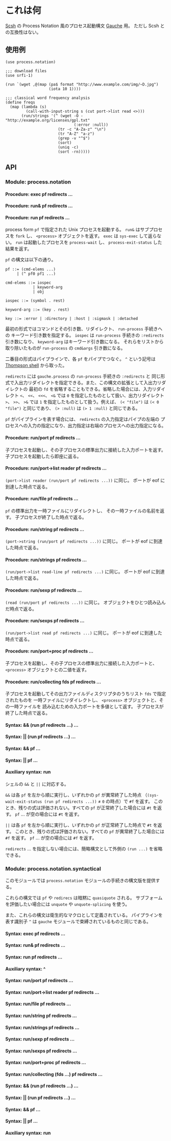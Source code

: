 # これは何
[Scsh](http://www.scsh.net/) の Process Notation 風のプロセス起動構文
[Gauche](http://practical-scheme.net/gauche/) 用。
ただし Scsh との互換性はない。

## 使用例

    (use process.notation)

    ;;; download files
    (use srfi-1)

    (run `(wget ,@(map (pa$ format "http://www.example.com/img/~D.jpg")
                       (iota 10 1))))

    ;;; classical word frequency analysis
    (define freqs
      (map (lambda (s)
             (call-with-input-string s (cut port->list read <>)))
           (run/strings '(^ (wget -O - "http://example.org/licenses/gpl.txt"
                                  (:error :null))
                           (tr -c "A-Za-z" "\n")
                           (tr "A-Z" "a-z")
                           (grep -v "^$")
                           (sort)
                           (uniq -c)
                           (sort -rn)))))

## API
### Module: process.notation
#### Procedure: exec pf redirects ...
#### Procedure: run& pf redirects ...
#### Procedure: run pf redirects ...
process form `pf` で指定された Unix プロセスを起動する。
`run&` はサブプロセスを `fork` し、 `<process>` オブジェクトを返す。
`exec` は `sys-exec` して返らない。 `run` は起動したプロセスを
`process-wait` し、 `process-exit-status` した結果を返す。

`pf` の構文は以下の通り。

    pf ::= (cmd-elems ...)
         | (^ pf0 pf1 ...)

    cmd-elems ::= iospec
                | keyword-arg
                | obj

    iospec ::= (symbol . rest)

    keyword-arg ::= (key . rest)

    key ::= :error | :directory | :host | :sigmask | :detached

最初の形式ではコマンドとその引き数、リダイレクト、 `run-process` 手続きへの
キーワード引き数を指定する。 `iospec` は `run-process` 手続きの
`:redirects` 引き数になり、 `keyword-arg` はキーワード引き数になる。
それらをリストから取り除いたものが `run-process` の `cmd&args` 引き数になる。

二番目の形式はパイプラインで、各 `pf` をパイプでつなぐ。 `^` という記号は
[Thompson shell](http://en.wikipedia.org/wiki/Thompson_shell) から取った。

`redirects` には `gauche.process` の `run-process` 手続きの `:redirects` と
同じ形式で入出力リダイレクトを指定できる。また、この構文の拡張として入出力リダイレクトの
最初の `fd` を省略することもできる。省略した場合には、入力リダイレクト
`<`、 `<<`、 `<<<`、 `<&` では `0` を指定したものとして扱い、出力リダイレクト
`>`、 `>>`、 `>&` では `1` を指定したものとして扱う。例えば、 `(< "file")` は
`(< 0 "file")` と同じであり、 `(> :null)` は `(> 1 :null)` と同じである。

`pf` がパイプラインを表す場合には、 `redirects` の入力指定はパイプの左端の
プロセスへの入力の指定になり、出力指定は右端のプロセスへの出力指定になる。

#### Procedure: run/port pf redirects ...
子プロセスを起動し、その子プロセスの標準出力に接続した入力ポートを返す。
子プロセスを起動したら即座に返る。

#### Procedure: run/port->list reader pf redirects ...
`(port->list reader (run/port pf redirects ...))` に同じ。
ポートが eof に到達した時点で返る。

#### Procedure: run/file pf redirects ...
`pf` の標準出力を一時ファイルにリダイレクトし、 その一時ファイルの名前を返す。
子プロセスが終了した時点で返る。

#### Procedure: run/string pf redirects ...
`(port->string (run/port pf redirects ...))` に同じ。
ポートが eof に到達した時点で返る。

#### Procedure: run/strings pf redirects ...
`(run/port->list read-line pf redirects ...)` に同じ。
ポートが eof に到達した時点で返る。

#### Procedure: run/sexp pf redirects ...
`(read (run/port pf redirects ...))` に同じ。
オブジェクトをひとつ読み込んだ時点で返る。

#### Procedure: run/sexps pf redirects ...
`(run/port->list read pf redirects ...)` に同じ。
ポートが eof に到達した時点で返る。

#### Procedure: run/port+proc pf redirects ...
子プロセスを起動し、その子プロセスの標準出力に接続した入力ポートと、
`<process>` オブジェクトとの二値を返す。

#### Procedure: run/collecting fds pf redirects ...
子プロセスを起動してその出力ファイルディスクリプタのうちリスト `fds` で指定されたものを
一時ファイルにリダイレクトし、 `<process>` オブジェクトと、その一時ファイルを
読み込むための入力ポートを多値として返す。
子プロセスが終了した時点で返る。

#### Syntax: && (run pf redirects ...) ...
#### Syntax: || (run pf redirects ...) ...
#### Syntax: && pf ...
#### Syntax: || pf ...
#### Auxiliary syntax: run
シェルの `&&` と `||` に対応する。

`&&` は各 `pf` を左から順に実行し、いずれかの `pf` が異常終了した時点
（`(sys-wait-exit-status (run pf redirects ...))` ≠ `0` の時点）で `#f` を返す。
このとき、残りの式は評価されない。すべての `pf` が正常終了した場合には `#t` を返す。
`pf` ... が空の場合には `#t` を返す。

`||` は各 `pf` を左から順に実行し、いずれかの `pf` が正常終了した時点で `#t` を返す。
このとき、残りの式は評価されない。すべての `pf` が異常終了した場合には `#f` を返す。
`pf` ... が空の場合には `#f` を返す。

`redirects` ... を指定しない場合には、簡略構文として外側の
`(run ...)` を省略できる。

### Module: process.notation.syntactical
このモジュールでは `process.notation` モジュールの手続きの構文版を提供する。

これらの構文では `pf` や `redirecs` は暗黙に `quasiquote` される。
サブフォームを評価したい場合には `unquote` や `unquote-splicing` を使う。

また、これらの構文は衛生的なマクロとして定義されている。
パイプラインを表す識別子 `^` は `gauche` モジュールで束縛されているものと同じである。

#### Syntax: exec pf redirects ...
#### Syntax: run& pf redirects ...
#### Syntax: run pf redirects ...
#### Auxiliary syntax: ^
#### Syntax: run/port pf redirects ...
#### Syntax: run/port->list reader pf redirects ...
#### Syntax: run/file pf redirects ...
#### Syntax: run/string pf redirects ...
#### Syntax: run/strings pf redirects ...
#### Syntax: run/sexp pf redirects ...
#### Syntax: run/sexps pf redirects ...
#### Syntax: run/port+proc pf redirects ...
#### Syntax: run/collecting (fds ...) pf redirects ...
#### Syntax: && (run pf redirects ...) ...
#### Syntax: || (run pf redirects ...) ...
#### Syntax: && pf ...
#### Syntax: || pf ...
#### Auxiliary syntax: run
